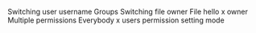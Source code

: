 Switching user
username
Groups
Switching file owner
File hello
x owner
Multiple permissions
Everybody x
users permission
setting mode
